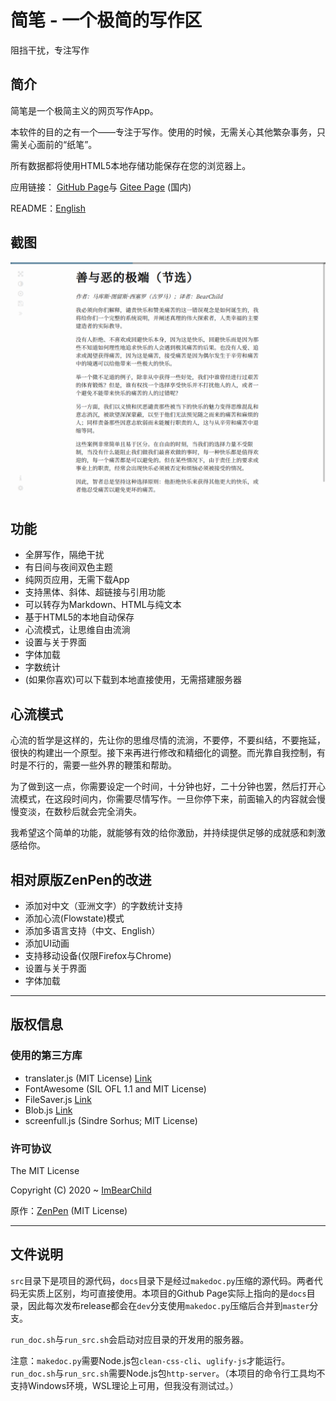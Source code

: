# 简笔 - 一个极简的写作区

阻挡干扰，专注写作

## 简介

简笔是一个极简主义的网页写作App。

本软件的目的之有一个——专注于写作。使用的时候，无需关心其他繁杂事务，只需关心面前的“纸笔”。

所有数据都将使用HTML5本地存储功能保存在您的浏览器上。

应用链接：
[GitHub Page](https://imbearchild.github.io/SiplPen/index.html)与
[Gitee Page](https://bearchild.gitee.io/SiplPen/index.html) (国内)

README：[English](https://github.com/ImBearChild/SiplPen/blob/master/readme_en.md)

## 截图

![演示](./screenshot/Lorem_CN.png)

## 功能

* 全屏写作，隔绝干扰
* 有日间与夜间双色主题
* 纯网页应用，无需下载App
* 支持黑体、斜体、超链接与引用功能
* 可以转存为Markdown、HTML与纯文本
* 基于HTML5的本地自动保存
* 心流模式，让思维自由流淌
* 设置与关于界面
* 字体加载
* 字数统计
* (如果你喜欢)可以下载到本地直接使用，无需搭建服务器

## 心流模式

心流的哲学是这样的，先让你的思维尽情的流淌，不要停，不要纠结，不要拖延，很快的构建出一个原型。接下来再进行修改和精细化的调整。而光靠自我控制，有时是不行的，需要一些外界的鞭策和帮助。

为了做到这一点，你需要设定一个时间，十分钟也好，二十分钟也罢，然后打开心流模式，在这段时间内，你需要尽情写作。一旦你停下来，前面输入的内容就会慢慢变淡，在数秒后就会完全消失。

我希望这个简单的功能，就能够有效的给你激励，并持续提供足够的成就感和刺激感给你。

## 相对原版ZenPen的改进

* 添加对中文（亚洲文字）的字数统计支持
* 添加心流(Flowstate)模式
* 添加多语言支持（中文、English）
* 添加UI动画
* 支持移动设备(仅限Firefox与Chrome)
* 设置与关于界面
* 字体加载

---------

## 版权信息

### 使用的第三方库

* translater.js (MIT License) [Link](https://github.com/jaywcjlove/translater.js)
* FontAwesome (SIL OFL 1.1 and MIT License)
* FileSaver.js [Link](http://purl.eligrey.com/github/FileSaver.js/blob/master/FileSaver.js)
* Blob.js [Link](http://purl.eligrey.com/github/Blob.js/blob/master/Blob.js)
* screenfull.js (Sindre Sorhus; MIT License)

### 许可协议

The MIT License

Copyright (C) 2020 ~ [ImBearChild](https://github.com/ImBearChild/)

原作：[ZenPen](https://github.com/tholman/zenpen) (MIT License)

---------

## 文件说明

`src`目录下是项目的源代码，`docs`目录下是经过`makedoc.py`压缩的源代码。两者代码无实质上区别，均可直接使用。本项目的Github Page实际上指向的是`docs`目录，因此每次发布release都会在`dev`分支使用`makedoc.py`压缩后合并到`master`分支。

`run_doc.sh`与`run_src.sh`会启动对应目录的开发用的服务器。

注意：`makedoc.py`需要Node.js包`clean-css-cli`、`uglify-js`才能运行。`run_doc.sh`与`run_src.sh`需要Node.js包`http-server`。（本项目的命令行工具均不支持Windows环境，WSL理论上可用，但我没有测试过。）
